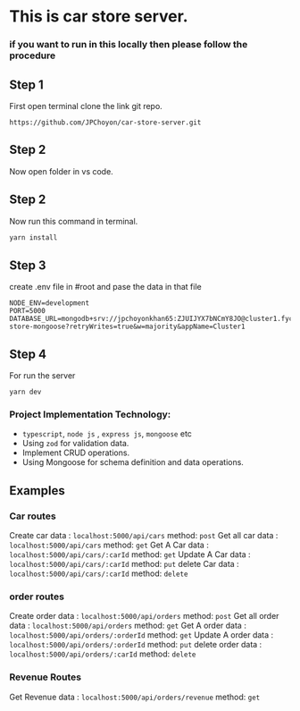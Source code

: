 # This is car store server.

### if you want to run in this locally then please follow the procedure

## Step 1
First open terminal clone the link git repo.
```
https://github.com/JPChoyon/car-store-server.git
```

## Step 2
Now open folder in vs code.
## Step 2
Now run this command in terminal.
```cmd
yarn install
```
## Step 3
create .env file in #root and pase the data in that file

```
NODE_ENV=development
PORT=5000
DATABASE_URL=mongodb+srv://jpchoyonkhan65:ZJUIJYX7bNCmY8JO@cluster1.fycfdwn.mongodb.net/car-store-mongoose?retryWrites=true&w=majority&appName=Cluster1
```
## Step 4 
For run the server 
```
yarn dev 
```

### **Project Implementation Technology:**

- `typescript`, `node js` , `express js`, `mongoose` etc
- Using `zod` for validation data.
- Implement CRUD operations.
- Using Mongoose for schema definition and data operations.

## Examples

### Car routes 
Create car data : `localhost:5000/api/cars`
method: `post`
Get all car data : `localhost:5000/api/cars`
method: `get`
Get A Car data : `localhost:5000/api/cars/:carId`
method: `get`
Update A Car data : `localhost:5000/api/cars/:carId`
method: `put`
delete Car data : `localhost:5000/api/cars/:carId`
method: `delete`

### order routes 
Create order data : `localhost:5000/api/orders`
method: `post`
Get all order data : `localhost:5000/api/orders`
method: `get`
Get A order data : `localhost:5000/api/orders/:orderId`
method: `get`
Update A order data : `localhost:5000/api/orders/:orderId`
method: `put`
delete order data : `localhost:5000/api/orders/:carId`
method: `delete`

### Revenue Routes
Get Revenue data : `localhost:5000/api/orders/revenue`
method: `get`